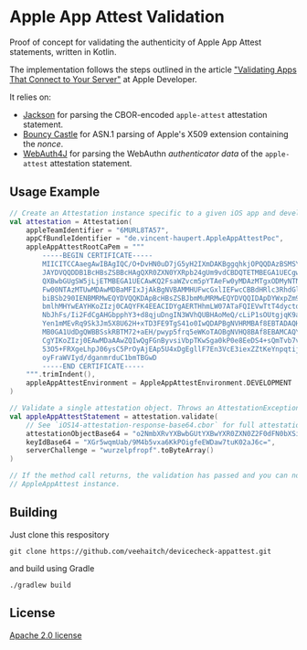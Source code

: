 # Apple App Attest Validation

Proof of concept for validating the authenticity of Apple App Attest statements, written in Kotlin.

The implementation follows the steps outlined in the article ["Validating Apps That Connect to Your Server"](https://developer.apple.com/documentation/devicecheck/validating_apps_that_connect_to_your_server) at Apple Developer.

It relies on:

- [Jackson](https://github.com/FasterXML/jackson-dataformats-binary/tree/master/cbor) for parsing the CBOR-encoded `apple-attest` attestation statement.
- [Bouncy Castle](https://www.bouncycastle.org/) for ASN.1 parsing of Apple's X509 extension containing the _nonce_.
- [WebAuth4J](https://github.com/webauthn4j/webauthn4j) for parsing the WebAuthn _authenticator data_ of the `apple-attest` attestation statement. 

## Usage Example

```kotlin
// Create an Attestation instance specific to a given iOS app and development team
val attestation = Attestation(
    appleTeamIdentifier = "6MURL8TA57",
    appCfBundleIdentifier = "de.vincent-haupert.AppleAppAttestPoc",
    appleAppAttestRootCaPem = """
        -----BEGIN CERTIFICATE-----
        MIICITCCAaegAwIBAgIQC/O+DvHN0uD7jG5yH2IXmDAKBggqhkjOPQQDAzBSMSYw
        JAYDVQQDDB1BcHBsZSBBcHAgQXR0ZXN0YXRpb24gUm9vdCBDQTETMBEGA1UECgwK
        QXBwbGUgSW5jLjETMBEGA1UECAwKQ2FsaWZvcm5pYTAeFw0yMDAzMTgxODMyNTNa
        Fw00NTAzMTUwMDAwMDBaMFIxJjAkBgNVBAMMHUFwcGxlIEFwcCBBdHRlc3RhdGlv
        biBSb290IENBMRMwEQYDVQQKDApBcHBsZSBJbmMuMRMwEQYDVQQIDApDYWxpZm9y
        bmlhMHYwEAYHKoZIzj0CAQYFK4EEACIDYgAERTHhmLW07ATaFQIEVwTtT4dyctdh
        NbJhFs/Ii2FdCgAHGbpphY3+d8qjuDngIN3WVhQUBHAoMeQ/cLiP1sOUtgjqK9au
        Yen1mMEvRq9Sk3Jm5X8U62H+xTD3FE9TgS41o0IwQDAPBgNVHRMBAf8EBTADAQH/
        MB0GA1UdDgQWBBSskRBTM72+aEH/pwyp5frq5eWKoTAOBgNVHQ8BAf8EBAMCAQYw
        CgYIKoZIzj0EAwMDaAAwZQIwQgFGnByvsiVbpTKwSga0kP0e8EeDS4+sQmTvb7vn
        53O5+FRXgeLhpJ06ysC5PrOyAjEAp5U4xDgEgllF7En3VcE3iexZZtKeYnpqtijV
        oyFraWVIyd/dganmrduC1bmTBGwD
        -----END CERTIFICATE-----
    """.trimIndent(),
    appleAppAttestEnvironment = AppleAppAttestEnvironment.DEVELOPMENT
)

// Validate a single attestation object. Throws an AttestationException if a validation error occurs.
val appleAppAttestStatement = attestation.validate(
    // See `iOS14-attestation-response-base64.cbor` for full attestation response
    attestationObjectBase64 = "o2NmbXRvYXBwbGUtYXBwYXR0ZXN0Z2F0dFN0bXSiY3g1Y4JZAvYwggLyM ...",
    keyIdBase64 = "XGr5wqmUab/9M4b5vxa6KkPOigfeEWDaw7tuK02aJ6c=",
    serverChallenge = "wurzelpfropf".toByteArray()
)

// If the method call returns, the validation has passed and you can now trust the properties in the returned
// AppleAppAttest instance.
```

## Building

Just clone this respository

	git clone https://github.com/veehaitch/devicecheck-appattest.git
	
and build using Gradle

	./gradlew build
	
## License

[Apache 2.0 license](http://www.apache.org/licenses/LICENSE-2.0.html)
